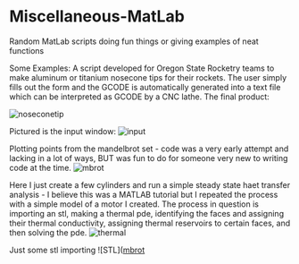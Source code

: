 # Miscellaneous-MatLab
Random MatLab scripts doing fun things or giving examples of neat functions

Some Examples:
A script developed for Oregon State Rocketry teams to make aluminum or titanium nosecone tips for their rockets.
The user simply fills out the form and the GCODE is automatically generated into a text file which can be interpreted as GCODE by a CNC lathe.
The final product:

![noseconetip](https://github.com/fernancode/Miscellaneous-MatLab/blob/master/nosecone.gif)

Pictured is the input window:
![input](https://github.com/fernancode/Miscellaneous-MatLab/blob/master/screencap2.JPG)



Plotting points from the mandelbrot set - code was a very early attempt and lacking in a lot of ways, BUT was fun to do for someone very new to writing code at the time.
![mbrot](https://github.com/fernancode/Miscellaneous-MatLab/blob/master/screencap1.JPG)

Here I just create a few cylinders and run a simple steady state haet transfer analysis - I believe this was a MATLAB tutorial but I repeated the process with a simple model of a motor I created. The process in question is importing an stl, making a thermal pde, identifying the faces and assigning their thermal conductivity, assigning thermal reservoirs to certain faces, and then solving the pde.
![thermal](https://github.com/fernancode/Miscellaneous-MatLab/blob/master/screencap4.JPG)

Just some stl importing
![STL]([mbrot](https://github.com/delafern/Miscellaneous-MatLab/blob/master/screencap3.JPG)

